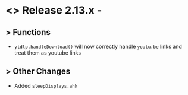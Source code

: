 # <> Release 2.13.x - 

## > Functions
- `ytdlp.handleDownload()` will now correctly handle `youtu.be` links and treat them as youtube links

## > Other Changes
- Added `sleepDisplays.ahk`